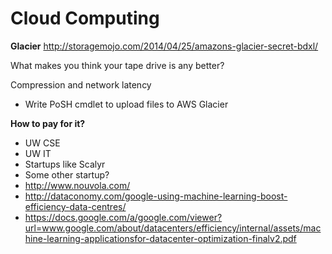 # Cloud Computing


**Glacier**
http://storagemojo.com/2014/04/25/amazons-glacier-secret-bdxl/

What makes you think your tape drive is any better?

Compression and network latency


- Write PoSH cmdlet to upload files to AWS Glacier





**How to pay for it?**

* UW CSE
* UW IT
* Startups like Scalyr
* Some other startup?
* http://www.nouvola.com/
* http://dataconomy.com/google-using-machine-learning-boost-efficiency-data-centres/
* https://docs.google.com/a/google.com/viewer?url=www.google.com/about/datacenters/efficiency/internal/assets/machine-learning-applicationsfor-datacenter-optimization-finalv2.pdf